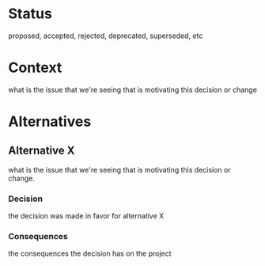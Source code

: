 # Status
proposed, accepted, rejected, deprecated, superseded, etc
# Context
what is the issue that we're seeing that is motivating this decision or change

# Alternatives
## Alternative X
what is the issue that we're seeing that is motivating this decision or change.
### Decision
the decision was made in favor for alternative X
### Consequences
the consequences the decision has on the project
